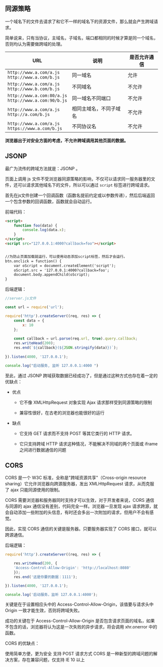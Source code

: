 ## 同源策略

一个域名下的文件去请求了和它不一样的域名下的资源文件，那么就会产生跨域请求。

简单说来，只有当协议，主域名，子域名，端口都相同的时候才算是同一个域名，否则均认为需要做跨域的处理。

|      URL    |     说明   |  是否允许通信   |
|------------|-------------|-------------|
| `http://www.a.com/a.js`<br /> `http://www.a.com/b.js`  |  同一域名   | 允许 |
| `http://www.a.com/a.js`<br /> `http://www.b.com/b.js`   |  不同域名  | 不允许 |
| `http://www.a.com:80/a.js`<br /> `http://www.a.com:90/b.js`  | 同一域名不同端口 | 不允许 |
| `http://www.a.com/a.js`<br /> `http://a.com/b.js`   |  相同主域名，不同子域名  |  不允许 |
|`http://www.a.com/a.js`<br /> `https://www.a.com/b.js` | 不同协议名 | 不允许|

**浏览器出于对安全方面的考虑，不允许跨域调用其他页面的数据。**

## JSONP

最广为流传的跨域方法就是：JSONP 。

页面上调用 js 文件不受浏览器同源策略的影响，不仅可以请求同一服务器里的文件，还可以请求其他域名下的文件，所以可以通过 `script` 标签进行跨域请求。

首先在js文件创建一个回调函数（函数名提前约定或以参数传递），然后后端返回一个包含参数的回调函数，函数就会自动运行。

前端代码：
```html
<script>
    function foo(data) {
        console.log(data.x);
    }
</script>
<script src="127.0.0.1:4000?callback=foo"></script>


//为防止页面加载就运行，可以使用动态添加script标签，然后才会运行。
btn.onclick = function() {
    var oScript = document.createElement('script');
    oScript.src = '127.0.0.1:4000?callback=foo';
    document.body.appendChild(oScript);
}
```

后端逻辑：
```js
//server.js文件

const url = require('url');

require('http').createServer((req, res) => {
    const data = {
        x: 10
    };
    
    const callback = url.parse(req.url, true).query.callback;
    res.writeHead(200);
    res.end(`${callback}(${JSON.stringify(data)})`);
    
}).listen(4000, '127.0.0.1');

console.log("启动服务, 监听 127.0.0.1:4000 ")
```

至此，通过 JSONP 跨域获取数据已经成功了，但是通过这种方式也存在着一定的优缺点：

* 优点

  * 它不像 XMLHttpRequest 对象实现 Ajax 请求那样受到同源策略的限制
  
  * 兼容性很好，在古老的浏览器也能很好的运行
  

* 缺点

  * 它支持 GET 请求而不支持 POST 等其它类行的 HTTP 请求。
  
  * 它只支持跨域 HTTP 请求这种情况，不能解决不同域的两个页面或 iframe 之间进行数据通信的问题
  

## CORS

CORS 是一个 W3C 标准，全称是"跨域资源共享"（Cross-origin resource sharing）它允许浏览器向跨源服务器，发出 XMLHttpRequest 请求，从而克服了 ajax 只能同源使用的限制。

CORS 需要浏览器和服务器同时支持才可以生效，对于开发者来说，CORS 通信与同源的 ajax 通信没有差别，代码完全一样。浏览器一旦发现 ajax 请求跨源，就会自动添加一些附加的头信息，有时还会多出一次附加的请求，但用户不会有感觉。

因此，实现 CORS 通信的关键是服务器。只要服务器实现了 CORS 接口，就可以跨源通信。


后端逻辑：

```js
require('http').createServer((req, res) => {

    res.writeHead(200, {
	'Access-Control-Allow-Origin': 'http://localhost:8080'
    });
    res.end('这是你要的数据：1111');

}).listen(4000, '127.0.0.1');

console.log('启动服务，监听 127.0.0.1:4000');
```

关键是在于设置相应头中的 Access-Control-Allow-Origin，该值要与请求头中 Origin 一致才能生效，否则将跨域失败。

成功的关键在于 Access-Control-Allow-Origin 是否包含请求页面的域名，如果不包含的话，浏览器将认为这是一次失败的异步请求，将会调用 xhr.onerror 中的函数。

CORS 的优缺点：

使用简单方便，更为安全
支持 POST 请求方式
CORS 是一种新型的跨域问题的解决方案，存在兼容问题，仅支持 IE 10 以上
